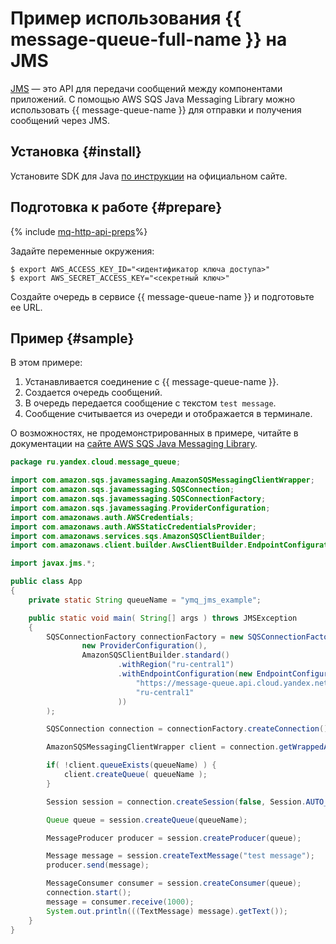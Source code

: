 # Пример использования {{ message-queue-full-name }} на JMS

[JMS](https://www.oracle.com/technetwork/java/jms/index.html) — это API для передачи сообщений между компонентами приложений. С помощью AWS SQS Java Messaging Library можно использовать {{ message-queue-name }} для отправки и получения сообщений через JMS. 

## Установка {#install}

Установите SDK для Java [по инструкции](https://docs.aws.amazon.com/en_us/sdk-for-java/v1/developer-guide/setup-install.html) на официальном сайте.

## Подготовка к работе {#prepare}

{% include [mq-http-api-preps](../_includes_service/mq-http-api-preps-sdk.md)%}

Задайте переменные окружения:

```
$ export AWS_ACCESS_KEY_ID="<идентификатор ключа доступа>"
$ export AWS_SECRET_ACCESS_KEY="<секретный ключ>"
```

Создайте очередь в сервисе {{ message-queue-name }} и подготовьте ее URL.

## Пример {#sample}

В этом примере: 

1. Устанавливается соединение с {{ message-queue-name }}. 
1. Создается очередь сообщений.
1. В очередь передается сообщение с текстом `test message`.
1. Сообщение считывается из очереди и отображается в терминале.

О возможностях, не продемонстрированных в примере, читайте в документации на [сайте AWS SQS Java Messaging Library](https://docs.aws.amazon.com/AWSSimpleQueueService/latest/SQSDeveloperGuide/sqs-java-message-service-jms-client.html).

```java
package ru.yandex.cloud.message_queue;

import com.amazon.sqs.javamessaging.AmazonSQSMessagingClientWrapper;
import com.amazon.sqs.javamessaging.SQSConnection;
import com.amazon.sqs.javamessaging.SQSConnectionFactory;
import com.amazon.sqs.javamessaging.ProviderConfiguration;
import com.amazonaws.auth.AWSCredentials;
import com.amazonaws.auth.AWSStaticCredentialsProvider;
import com.amazonaws.services.sqs.AmazonSQSClientBuilder;
import com.amazonaws.client.builder.AwsClientBuilder.EndpointConfiguration;

import javax.jms.*;

public class App
{
    private static String queueName = "ymq_jms_example";

    public static void main( String[] args ) throws JMSException
    {
        SQSConnectionFactory connectionFactory = new SQSConnectionFactory(
                new ProviderConfiguration(),
                AmazonSQSClientBuilder.standard()
                        .withRegion("ru-central1")
                        .withEndpointConfiguration(new EndpointConfiguration(
                            "https://message-queue.api.cloud.yandex.net",
                            "ru-central1"
                        ))
        );

        SQSConnection connection = connectionFactory.createConnection();

        AmazonSQSMessagingClientWrapper client = connection.getWrappedAmazonSQSClient();

        if( !client.queueExists(queueName) ) {
            client.createQueue( queueName );
        }

        Session session = connection.createSession(false, Session.AUTO_ACKNOWLEDGE);

        Queue queue = session.createQueue(queueName);

        MessageProducer producer = session.createProducer(queue);

        Message message = session.createTextMessage("test message");
        producer.send(message);

        MessageConsumer consumer = session.createConsumer(queue);
        connection.start();
        message = consumer.receive(1000);
        System.out.println(((TextMessage) message).getText());
    }
}
```